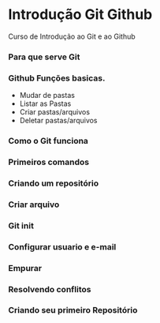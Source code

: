 # Introdução Git Github
Curso de Introdução ao Git e ao Github
### Para que serve Git 

### Github Funções basicas.

- Mudar de pastas
- Listar as Pastas
- Criar pastas/arquivos
- Deletar pastas/arquivos

### Como o Git funciona
### Primeiros comandos
### Criando um repositório
### Criar arquivo
### Git init
### Configurar usuario e e-mail
### Empurar
### Resolvendo conflitos
### Criando seu primeiro Repositório
